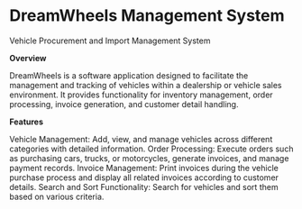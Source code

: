 # DreamWheels Management System
Vehicle Procurement and Import Management System


**Overview**

DreamWheels is a software application designed to facilitate the management and tracking of vehicles within a dealership or vehicle sales environment. It provides functionality for inventory management, order processing, invoice generation, and customer detail handling.


**Features**

Vehicle Management: Add, view, and manage vehicles across different categories with detailed information.
Order Processing: Execute orders such as purchasing cars, trucks, or motorcycles, generate invoices, and manage payment records.
Invoice Management: Print invoices during the vehicle purchase process and display all related invoices according to customer details.
Search and Sort Functionality: Search for vehicles and sort them based on various criteria.
